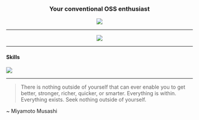 <div align=center>
    <h3>Your conventional OSS enthusiast</h3>
    <img src="https://komarev.com/ghpvc/?username=alperen-dev&color=000000&label=Visitor+count">
</div>
<hr>
<div align=center>
    <img src="https://streak-stats.demolab.com?user=alperen-dev&theme=dark&mode=weekly">
</div>
<hr>
<div>
    <h4>Skills</h4>
    <img src="https://skillicons.dev/icons?i=html,css,javascript,php,java,linux,git&perline=7">
</div>
<hr>

> There is nothing outside of yourself that can ever enable you to get better, stronger, richer, quicker, or smarter. Everything is within. Everything exists. Seek nothing outside of yourself.

~ Miyamoto Musashi
